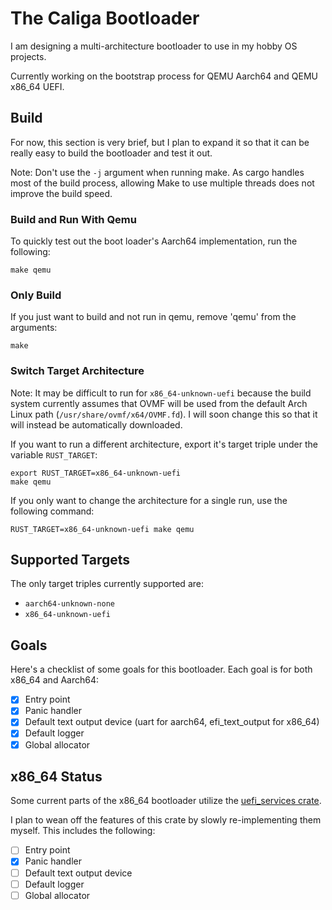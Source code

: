 # The Caliga Bootloader

I am designing a multi-architecture bootloader to use in my hobby OS projects.

Currently working on the bootstrap process for QEMU Aarch64 and QEMU x86_64 UEFI.

## Build

For now, this section is very brief, but I plan to expand it so that it can be really easy to build the bootloader and test it out.

Note: Don't use the `-j` argument when running make. As cargo handles most of the build process, allowing Make to use multiple threads does not improve the build speed.

### Build and Run With Qemu

To quickly test out the boot loader's Aarch64 implementation, run the following:

``` shell
make qemu
```

### Only Build

If you just want to build and not run in qemu, remove 'qemu' from the arguments:

``` shell
make
```

### Switch Target Architecture

Note: It may be difficult to run for `x86_64-unknown-uefi` because the build system currently assumes that OVMF will be used from the default Arch Linux path (`/usr/share/ovmf/x64/OVMF.fd`). I will soon change this so that it will instead be automatically downloaded.

If you want to run a different architecture, export it's target triple under the variable `RUST_TARGET`:

``` shell
export RUST_TARGET=x86_64-unknown-uefi
make qemu
```

If you only want to change the architecture for a single run, use the following command:

``` shell
RUST_TARGET=x86_64-unknown-uefi make qemu
```

## Supported Targets

The only target triples currently supported are:

* `aarch64-unknown-none`
* `x86_64-unknown-uefi`

## Goals

Here's a checklist of some goals for this bootloader. Each goal is for both x86_64 and Aarch64:

- [x] Entry point
- [x] Panic handler
- [x] Default text output device (uart for aarch64, efi_text_output for x86_64)
- [x] Default logger
- [x] Global allocator

## x86_64 Status

Some current parts of the x86_64 bootloader utilize the [uefi_services crate](https://docs.rs/uefi-services/latest/uefi_services/).

I plan to wean off the features of this crate by slowly re-implementing them myself. This includes the following:

- [ ] Entry point
- [x] Panic handler
- [ ] Default text output device
- [ ] Default logger
- [ ] Global allocator

